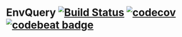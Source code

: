 EnvQuery [![Build Status](https://travis-ci.org/antham/envquery.svg?branch=master)](https://travis-ci.org/antham/envquery) [![codecov](https://codecov.io/gh/antham/envquery/branch/master/graph/badge.svg)](https://codecov.io/gh/antham/envquery) [![codebeat badge](https://codebeat.co/badges/cc515300-053e-4b62-8184-645be6e6aa2f)](https://codebeat.co/projects/github-com-antham-gommit)
======
